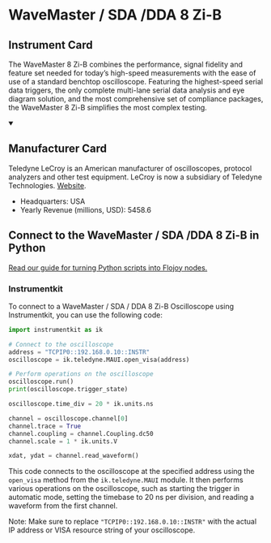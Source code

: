 
# WaveMaster / SDA /DDA 8 Zi-B

## Instrument Card

The WaveMaster 8 Zi-B combines the performance, signal fidelity and feature set needed for today’s high-speed measurements with the ease of use of a standard benchtop oscilloscope. Featuring the highest-speed serial data triggers, the only complete multi-lane serial data analysis and eye diagram solution, and the most comprehensive set of compliance packages, the WaveMaster 8 Zi-B simplifies the most complex testing.

<details open>
<summary><h2>Manufacturer Card</h2></summary>
Teledyne LeCroy is an American manufacturer of oscilloscopes, protocol analyzers and other test equipment. LeCroy is now a subsidiary of Teledyne Technologies. <a href=https://www.teledynelecroy.com/>Website</a>.
<br>
<ul>
  <li>Headquarters: USA</li>
  <li>Yearly Revenue (millions, USD): 5458.6</li>
</ul>
</details>

## Connect to the WaveMaster / SDA /DDA 8 Zi-B in Python

[Read our guide for turning Python scripts into Flojoy nodes.](https://docs.flojoy.ai/custom-nodes/creating-custom-node/)


### Instrumentkit

To connect to a WaveMaster / SDA / DDA 8 Zi-B Oscilloscope using Instrumentkit, you can use the following code:

```python
import instrumentkit as ik

# Connect to the oscilloscope
address = "TCPIP0::192.168.0.10::INSTR"
oscilloscope = ik.teledyne.MAUI.open_visa(address)

# Perform operations on the oscilloscope
oscilloscope.run()
print(oscilloscope.trigger_state)

oscilloscope.time_div = 20 * ik.units.ns

channel = oscilloscope.channel[0]
channel.trace = True
channel.coupling = channel.Coupling.dc50
channel.scale = 1 * ik.units.V

xdat, ydat = channel.read_waveform()
```

This code connects to the oscilloscope at the specified address using the `open_visa` method from the `ik.teledyne.MAUI` module. It then performs various operations on the oscilloscope, such as starting the trigger in automatic mode, setting the timebase to 20 ns per division, and reading a waveform from the first channel.

Note: Make sure to replace `"TCPIP0::192.168.0.10::INSTR"` with the actual IP address or VISA resource string of your oscilloscope.


